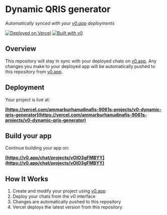 # Dynamic QRIS generator

*Automatically synced with your [v0.app](https://v0.app) deployments*

[![Deployed on Vercel](https://img.shields.io/badge/Deployed%20on-Vercel-black?style=for-the-badge&logo=vercel)](https://vercel.com/ammarburhanudinafis-9061s-projects/v0-dynamic-qris-generator)
[![Built with v0](https://img.shields.io/badge/Built%20with-v0.app-black?style=for-the-badge)](https://v0.app/chat/projects/vOIO3gFMBYY)

## Overview

This repository will stay in sync with your deployed chats on [v0.app](https://v0.app).
Any changes you make to your deployed app will be automatically pushed to this repository from [v0.app](https://v0.app).

## Deployment

Your project is live at:

**[https://vercel.com/ammarburhanudinafis-9061s-projects/v0-dynamic-qris-generator](https://vercel.com/ammarburhanudinafis-9061s-projects/v0-dynamic-qris-generator)**

## Build your app

Continue building your app on:

**[https://v0.app/chat/projects/vOIO3gFMBYY](https://v0.app/chat/projects/vOIO3gFMBYY)**

## How It Works

1. Create and modify your project using [v0.app](https://v0.app)
2. Deploy your chats from the v0 interface
3. Changes are automatically pushed to this repository
4. Vercel deploys the latest version from this repository